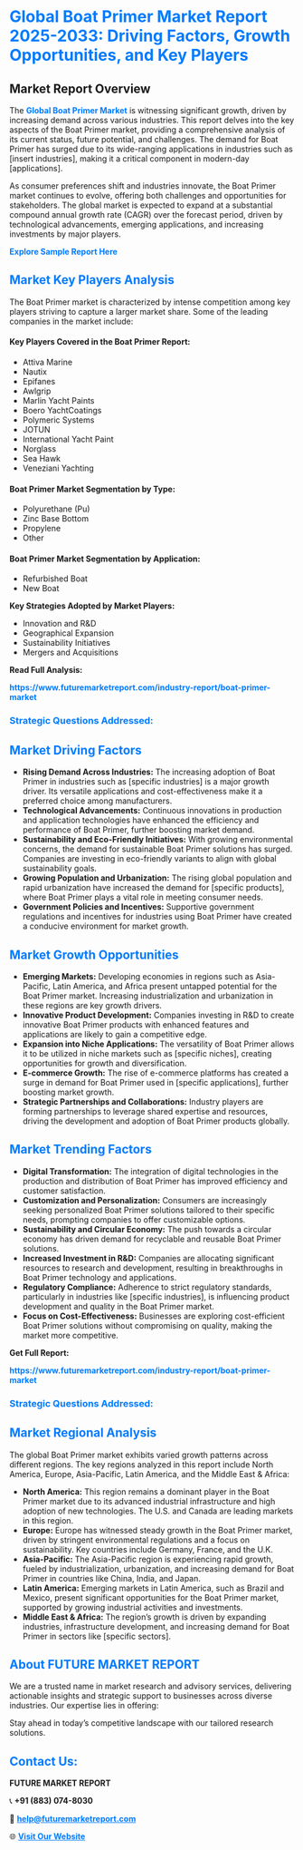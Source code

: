 <h1 style="color: #007BFF;">Global Boat Primer Market Report 2025-2033: Driving Factors, Growth Opportunities, and Key Players</h1>

<section id="overview">
<h2>Market Report Overview</h2>
<p>The <a href="https://www.futuremarketreport.com/industry-report/boat-primer-market" style="color: #007BFF; text-decoration: none;"><strong>Global Boat Primer Market</strong></a> is witnessing significant growth, driven by increasing demand across various industries. This report delves into the key aspects of the Boat Primer market, providing a comprehensive analysis of its current status, future potential, and challenges. The demand for Boat Primer has surged due to its wide-ranging applications in industries such as [insert industries], making it a critical component in modern-day [applications].</p>
<p>As consumer preferences shift and industries innovate, the Boat Primer market continues to evolve, offering both challenges and opportunities for stakeholders. The global market is expected to expand at a substantial compound annual growth rate (CAGR) over the forecast period, driven by technological advancements, emerging applications, and increasing investments by major players.</p>
</section>

<section id="overview">
<p><a href="https://www.futuremarketreport.com/request-sample/reportId=115087" style="color: #007BFF; text-decoration: none;"><strong>Explore Sample Report Here</strong></a></p>
</section>

<section id="key-players">
<h2 style="color: #007BFF;">Market Key Players Analysis</h2>
<p>The Boat Primer market is characterized by intense competition among key players striving to capture a larger market share. Some of the leading companies in the market include:</p>
<h4>Key Players Covered in the Boat Primer Report:</h4>
<ul><li>Attiva Marine</li><li>Nautix</li><li>Epifanes</li><li>Awlgrip</li><li>Marlin Yacht Paints</li><li>Boero YachtCoatings</li><li>Polymeric Systems</li><li>JOTUN</li><li>International Yacht Paint</li><li>Norglass</li><li>Sea Hawk</li><li>Veneziani Yachting</li></ul>
<h4>Boat Primer Market Segmentation by Type:</h4>
<ul><li>Polyurethane (Pu)</li><li>Zinc Base Bottom</li><li>Propylene</li><li>Other</li></ul>

<h4>Boat Primer Market Segmentation by Application:</h4>
<ul><li>Refurbished Boat</li><li>New Boat</li></ul>
<p><strong>Key Strategies Adopted by Market Players:</strong></p>
<ul>
<li>Innovation and R&D</li>
<li>Geographical Expansion</li>
<li>Sustainability Initiatives</li>
<li>Mergers and Acquisitions</li>
</ul>
</section>

<section>
<p><strong>Read Full Analysis: </strong></p><a href="https://www.futuremarketreport.com/industry-report/boat-primer-market" style="color: #007BFF; text-decoration: none;"><strong>https://www.futuremarketreport.com/industry-report/boat-primer-market</strong></a>
<h3 style="color: #007BFF;">Strategic Questions Addressed:</h3>
</section>

<section id="driving-factors">
<h2 style="color: #007BFF;">Market Driving Factors</h2>
<ul>
<li><strong>Rising Demand Across Industries:</strong> The increasing adoption of Boat Primer in industries such as [specific industries] is a major growth driver. Its versatile applications and cost-effectiveness make it a preferred choice among manufacturers.</li>
<li><strong>Technological Advancements:</strong> Continuous innovations in production and application technologies have enhanced the efficiency and performance of Boat Primer, further boosting market demand.</li>
<li><strong>Sustainability and Eco-Friendly Initiatives:</strong> With growing environmental concerns, the demand for sustainable Boat Primer solutions has surged. Companies are investing in eco-friendly variants to align with global sustainability goals.</li>
<li><strong>Growing Population and Urbanization:</strong> The rising global population and rapid urbanization have increased the demand for [specific products], where Boat Primer plays a vital role in meeting consumer needs.</li>
<li><strong>Government Policies and Incentives:</strong> Supportive government regulations and incentives for industries using Boat Primer have created a conducive environment for market growth.</li>
</ul>
</section>

<section id="growth-opportunities">
<h2 style="color: #007BFF;">Market Growth Opportunities</h2>
<ul>
<li><strong>Emerging Markets:</strong> Developing economies in regions such as Asia-Pacific, Latin America, and Africa present untapped potential for the Boat Primer market. Increasing industrialization and urbanization in these regions are key growth drivers.</li>
<li><strong>Innovative Product Development:</strong> Companies investing in R&D to create innovative Boat Primer products with enhanced features and applications are likely to gain a competitive edge.</li>
<li><strong>Expansion into Niche Applications:</strong> The versatility of Boat Primer allows it to be utilized in niche markets such as [specific niches], creating opportunities for growth and diversification.</li>
<li><strong>E-commerce Growth:</strong> The rise of e-commerce platforms has created a surge in demand for Boat Primer used in [specific applications], further boosting market growth.</li>
<li><strong>Strategic Partnerships and Collaborations:</strong> Industry players are forming partnerships to leverage shared expertise and resources, driving the development and adoption of Boat Primer products globally.</li>
</ul>
</section>

<section id="trending-factors">
<h2 style="color: #007BFF;">Market Trending Factors</h2>
<ul>
<li><strong>Digital Transformation:</strong> The integration of digital technologies in the production and distribution of Boat Primer has improved efficiency and customer satisfaction.</li>
<li><strong>Customization and Personalization:</strong> Consumers are increasingly seeking personalized Boat Primer solutions tailored to their specific needs, prompting companies to offer customizable options.</li>
<li><strong>Sustainability and Circular Economy:</strong> The push towards a circular economy has driven demand for recyclable and reusable Boat Primer solutions.</li>
<li><strong>Increased Investment in R&D:</strong> Companies are allocating significant resources to research and development, resulting in breakthroughs in Boat Primer technology and applications.</li>
<li><strong>Regulatory Compliance:</strong> Adherence to strict regulatory standards, particularly in industries like [specific industries], is influencing product development and quality in the Boat Primer market.</li>
<li><strong>Focus on Cost-Effectiveness:</strong> Businesses are exploring cost-efficient Boat Primer solutions without compromising on quality, making the market more competitive.</li>
</ul>
</section>

<section>
<p><strong>Get Full Report: </strong></p><a href="https://www.futuremarketreport.com/industry-report/boat-primer-market" style="color: #007BFF; text-decoration: none;"><strong>https://www.futuremarketreport.com/industry-report/boat-primer-market</strong></a>
<h3 style="color: #007BFF;">Strategic Questions Addressed:</h3>
</section>


<section id="regional-analysis">
<h2 style="color: #007BFF;">Market Regional Analysis</h2>
<p>The global Boat Primer market exhibits varied growth patterns across different regions. The key regions analyzed in this report include North America, Europe, Asia-Pacific, Latin America, and the Middle East & Africa:</p>
<ul>
<li><strong>North America:</strong> This region remains a dominant player in the Boat Primer market due to its advanced industrial infrastructure and high adoption of new technologies. The U.S. and Canada are leading markets in this region.</li>
<li><strong>Europe:</strong> Europe has witnessed steady growth in the Boat Primer market, driven by stringent environmental regulations and a focus on sustainability. Key countries include Germany, France, and the U.K.</li>
<li><strong>Asia-Pacific:</strong> The Asia-Pacific region is experiencing rapid growth, fueled by industrialization, urbanization, and increasing demand for Boat Primer in countries like China, India, and Japan.</li>
<li><strong>Latin America:</strong> Emerging markets in Latin America, such as Brazil and Mexico, present significant opportunities for the Boat Primer market, supported by growing industrial activities and investments.</li>
<li><strong>Middle East & Africa:</strong> The region’s growth is driven by expanding industries, infrastructure development, and increasing demand for Boat Primer in sectors like [specific sectors].</li>
</ul>
</section>

<footer>
<h2 style="color: #007BFF;">About FUTURE MARKET REPORT</h2>
<p>We are a trusted name in market research and advisory services, delivering actionable insights and strategic support to businesses across diverse industries. Our expertise lies in offering:</p>

<p>Stay ahead in today’s competitive landscape with our tailored research solutions.</p>

<h2 style="color: #007BFF;">Contact Us:</h2>
<p><strong>FUTURE MARKET REPORT</strong></p>
<p>📞 <strong>+91 (883) 074-8030</strong></p>
<p>📧 <strong><a href="mailto:help@futuremarketreport.com" style="color: #007BFF;">help@futuremarketreport.com</a></strong></p>
<p>🌐 <strong><a href="https://www.futuremarketreport.com/" style="color: #007BFF;">Visit Our Website</a></strong></p>
</footer>